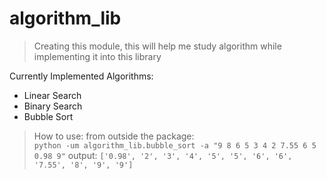 # algorithm_lib

> Creating this module, this will help me study algorithm 
> while implementing it into this library  
  
Currently Implemented Algorithms:  
- Linear Search  
- Binary Search  
- Bubble Sort  
  
> How to use:
> from outside the package:  
`python -um algorithm_lib.bubble_sort -a "9 8 6 5 3 4 2 7.55 6 5 0.98 9"`
output: `['0.98', '2', '3', '4', '5', '5', '6', '6', '7.55', '8', '9', '9']`